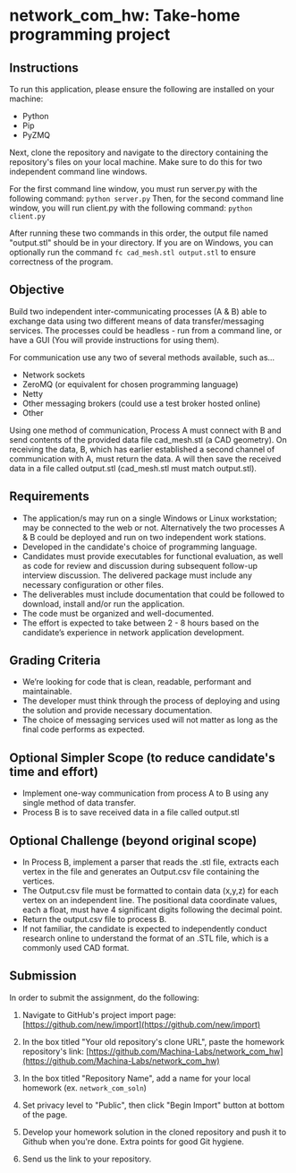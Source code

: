 # network_com_hw: Take-home programming project
## Instructions
To run this application, please ensure the following are installed on your machine:
- Python
- Pip
- PyZMQ

Next, clone the repository and navigate to the directory containing the repository's files on your local machine. Make sure to do this for two independent command line windows. 

For the first command line window, you must run server.py with the following command:
`python server.py`
Then, for the second command line window, you will run client.py with the following command:
`python client.py`

After running these two commands in this order, the output file named "output.stl" should be in your directory. If you are on Windows, you can optionally run the command `fc cad_mesh.stl output.stl` to ensure correctness of the program.

## Objective
Build two independent inter-communicating processes (A & B) able to exchange data using two different means of data transfer/messaging services. The processes could be headless - run from a command line, or have a GUI (You will provide instructions for using them).

For communication use any two of several methods available, such as…
- Network sockets
- ZeroMQ (or equivalent for chosen programming language)
- Netty
- Other messaging brokers (could use a test broker hosted online)
- Other

Using one method of communication, Process A must connect with B and send contents of the provided data file cad_mesh.stl (a CAD geometry). On receiving the data, B, which has earlier established a second channel of communication with A, must return the data. A will then save the received data in a file called output.stl (cad_mesh.stl must match output.stl).

## Requirements
- The application/s may run on a single Windows or Linux workstation; may be connected to the web or not. Alternatively the two processes A & B could be deployed and run on two independent work stations. 
- Developed in the candidate's choice of programming language.
- Candidates must provide executables for functional evaluation, as well as code for review and discussion during subsequent follow-up interview discussion. The delivered package must include any necessary configuration or other files.
- The deliverables must include documentation that could be followed to download, install and/or run the application.
- The code must be organized and well-documented. 
- The effort is expected to take between 2 - 8 hours based on the candidate’s experience in network application development.

## Grading Criteria
- We’re looking for code that is clean, readable, performant and maintainable.
- The developer must think through the process of deploying and using the solution and provide necessary documentation.
- The choice of messaging services used will not matter as long as the final code performs as expected. 

## Optional Simpler Scope (to reduce candidate's time and effort)
- Implement one-way communication from process A to B using any single method of data transfer.
- Process B is to save received data in a file called output.stl

## Optional Challenge (beyond original scope)
- In Process B, implement a parser that reads the .stl file, extracts each vertex in the file and generates an Output.csv file containing the vertices.
- The Output.csv file must be formatted to contain data (x,y,z) for each vertex on an independent line. The positional data coordinate values, each a float, must have 4 significant digits following the decimal point. 
- Return the output.csv file to process B.
- If not familiar, the candidate is expected to independently conduct research online to understand the format of an .STL file, which is a commonly used CAD format.

## Submission
In order to submit the assignment, do the following:

1. Navigate to GitHub's project import page: [https://github.com/new/import](https://github.com/new/import)

2. In the box titled "Your old repository's clone URL", paste the homework repository's link: [https://github.com/Machina-Labs/network_com_hw](https://github.com/Machina-Labs/network_com_hw)

3. In the box titled "Repository Name", add a name for your local homework (ex. `network_com_soln`)

4. Set privacy level to "Public", then click "Begin Import" button at bottom of the page.

5. Develop your homework solution in the cloned repository and push it to Github when you're done. Extra points for good Git hygiene.

6. Send us the link to your repository.
